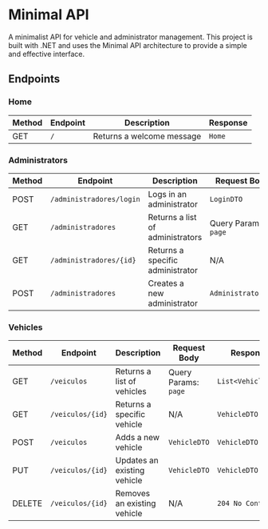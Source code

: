 # Minimal API

A minimalist API for vehicle and administrator management. This project is built with .NET and uses the Minimal API architecture to provide a simple and effective interface.

## Endpoints

### Home

| Method | Endpoint | Description | Response |
|--------|----------|-------------|----------|
| GET    | `/`      | Returns a welcome message | `Home` |

### Administrators

| Method | Endpoint                  | Description                          | Request Body        | Response                     |
|--------|---------------------------|------------------------------------|---------------------|------------------------------|
| POST   | `/administradores/login`   | Logs in an administrator            | `LoginDTO`          | `LoggedAdministrator`        |
| GET    | `/administradores`         | Returns a list of administrators    | Query Params: `page` | `List<AdministratorModelView>` |
| GET    | `/administradores/{id}`    | Returns a specific administrator     | N/A                 | `AdministratorModelView`     |
| POST   | `/administradores`         | Creates a new administrator         | `AdministratorDTO`   | `AdministratorModelView`     |

### Vehicles

| Method | Endpoint                  | Description                          | Request Body        | Response                     |
|--------|---------------------------|------------------------------------|---------------------|------------------------------|
| GET    | `/veiculos`               | Returns a list of vehicles          | Query Params: `page` | `List<VehicleDTO>`          |
| GET    | `/veiculos/{id}`          | Returns a specific vehicle          | N/A                 | `VehicleDTO`                |
| POST   | `/veiculos`               | Adds a new vehicle                  | `VehicleDTO`       | `VehicleDTO`                |
| PUT    | `/veiculos/{id}`          | Updates an existing vehicle         | `VehicleDTO`       | `VehicleDTO`                |
| DELETE | `/veiculos/{id}`          | Removes an existing vehicle         | N/A                 | `204 No Content`             |

